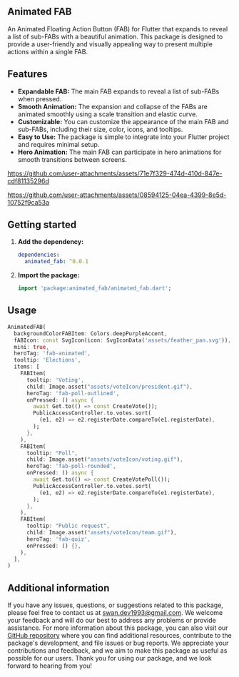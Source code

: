 
## Animated FAB

An Animated Floating Action Button (FAB) for Flutter that expands to reveal a list of sub-FABs with a beautiful animation. 
This package is designed to provide a user-friendly and visually appealing way to present multiple actions within a single FAB.


## Features

 - **Expandable FAB:** The main FAB expands to reveal a list of sub-FABs when pressed.
 - **Smooth Animation:** The expansion and collapse of the FABs are animated smoothly using a scale transition and elastic curve.
 - **Customizable:** You can customize the appearance of the main FAB and sub-FABs, including their size, color, icons, and tooltips.
 - **Easy to Use:** The package is simple to integrate into your Flutter project and requires minimal setup.
 - **Hero Animation:** The main FAB can participate in hero animations for smooth transitions between screens.




https://github.com/user-attachments/assets/71e7f329-474d-410d-847e-cdf81135296d



https://github.com/user-attachments/assets/08594125-04ea-4399-8e5d-10752f9ca53a



## Getting started


1.  **Add the dependency:**

    ```yaml
    dependencies:
      animated_fab: ^0.0.1
    ```
    
2.  **Import the package:**

    ```dart
    import 'package:animated_fab/animated_fab.dart';
    ```
    

## Usage


```dart
AnimatedFAB(
  backgroundColorFABItem: Colors.deepPurpleAccent,
  fABIcon: const SvgIcon(icon: SvgIconData('assets/feather_pan.svg')),
  mini: true,
  heroTag: 'fab-animated',
  tooltip: 'Elections',
  items: [
    FABItem(
      tooltip: 'Voting',
      child: Image.asset("assets/voteIcon/president.gif"),
      heroTag: 'fab-poll-outlined',
      onPressed: () async {
        await Get.to(() => const CreateVote());
        PublicAccessController.to.votes.sort(
          (e1, e2) => e2.registerDate.compareTo(e1.registerDate),
        );
      },
    ),
    FABItem(
      tooltip: "Poll",
      child: Image.asset("assets/voteIcon/voting.gif"),
      heroTag: 'fab-poll-rounded',
      onPressed: () async {
        await Get.to(() => const CreateVotePoll());
        PublicAccessController.to.votes.sort(
          (e1, e2) => e2.registerDate.compareTo(e1.registerDate),
        );
      },
    ),
    FABItem(
      tooltip: "Public request",
      child: Image.asset("assets/voteIcon/team.gif"),
      heroTag: 'fab-quiz',
      onPressed: () {},
    ),
  ],
)

```

## Additional information

If you have any issues, questions, or suggestions related to this package, please feel free to contact us at [swan.dev1993@gmail.com](mailto:swan.dev1993@gmail.com). We welcome your feedback and will do our best to address any problems or provide assistance.
For more information about this package, you can also visit our [GitHub repository](https://github.com/SwanFlutter/app_bar_auto_hide) where you can find additional resources, contribute to the package's development, and file issues or bug reports. We appreciate your contributions and feedback, and we aim to make this package as useful as possible for our users.
Thank you for using our package, and we look forward to hearing from you!
